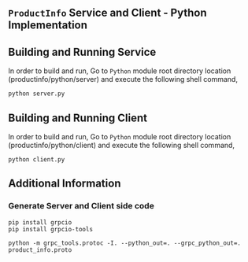 ## ``ProductInfo`` Service and Client - Python Implementation

## Building and Running Service

In order to build and run, Go to ``Python`` module root directory location (productinfo/python/server) and execute the following shell command,
```
python server.py
```

## Building and Running Client   

In order to build and run, Go to ``Python`` module root directory location (productinfo/python/client) and execute the following shell command,
```
python client.py
```

## Additional Information

### Generate Server and Client side code 
``` 
pip install grpcio
pip install grpcio-tools

python -m grpc_tools.protoc -I. --python_out=. --grpc_python_out=. product_info.proto
``` 
